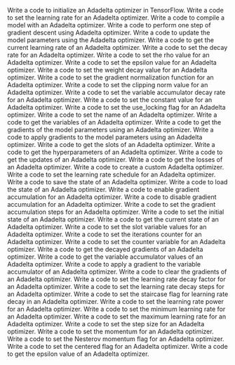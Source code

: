 Write a code to initialize an Adadelta optimizer in TensorFlow.
Write a code to set the learning rate for an Adadelta optimizer.
Write a code to compile a model with an Adadelta optimizer.
Write a code to perform one step of gradient descent using Adadelta optimizer.
Write a code to update the model parameters using the Adadelta optimizer.
Write a code to get the current learning rate of an Adadelta optimizer.
Write a code to set the decay rate for an Adadelta optimizer.
Write a code to set the rho value for an Adadelta optimizer.
Write a code to set the epsilon value for an Adadelta optimizer.
Write a code to set the weight decay value for an Adadelta optimizer.
Write a code to set the gradient normalization function for an Adadelta optimizer.
Write a code to set the clipping norm value for an Adadelta optimizer.
Write a code to set the variable accumulator decay rate for an Adadelta optimizer.
Write a code to set the constant value for an Adadelta optimizer.
Write a code to set the use_locking flag for an Adadelta optimizer.
Write a code to set the name of an Adadelta optimizer.
Write a code to get the variables of an Adadelta optimizer.
Write a code to get the gradients of the model parameters using an Adadelta optimizer.
Write a code to apply gradients to the model parameters using an Adadelta optimizer.
Write a code to get the slots of an Adadelta optimizer.
Write a code to get the hyperparameters of an Adadelta optimizer.
Write a code to get the updates of an Adadelta optimizer.
Write a code to get the losses of an Adadelta optimizer.
Write a code to create a custom Adadelta optimizer.
Write a code to set the learning rate schedule for an Adadelta optimizer.
Write a code to save the state of an Adadelta optimizer.
Write a code to load the state of an Adadelta optimizer.
Write a code to enable gradient accumulation for an Adadelta optimizer.
Write a code to disable gradient accumulation for an Adadelta optimizer.
Write a code to set the gradient accumulation steps for an Adadelta optimizer.
Write a code to set the initial state of an Adadelta optimizer.
Write a code to get the current state of an Adadelta optimizer.
Write a code to set the slot variable values for an Adadelta optimizer.
Write a code to set the iterations counter for an Adadelta optimizer.
Write a code to set the counter variable for an Adadelta optimizer.
Write a code to get the decayed gradients of an Adadelta optimizer.
Write a code to get the variable accumulator values of an Adadelta optimizer.
Write a code to apply a gradient to the variable accumulator of an Adadelta optimizer.
Write a code to clear the gradients of an Adadelta optimizer.
Write a code to set the learning rate decay factor for an Adadelta optimizer.
Write a code to set the learning rate decay steps for an Adadelta optimizer.
Write a code to set the staircase flag for learning rate decay in an Adadelta optimizer.
Write a code to set the learning rate power for an Adadelta optimizer.
Write a code to set the minimum learning rate for an Adadelta optimizer.
Write a code to set the maximum learning rate for an Adadelta optimizer.
Write a code to set the step size for an Adadelta optimizer.
Write a code to set the momentum for an Adadelta optimizer.
Write a code to set the Nesterov momentum flag for an Adadelta optimizer.
Write a code to set the centered flag for an Adadelta optimizer.
Write a code to get the epsilon value of an Adadelta optimizer.